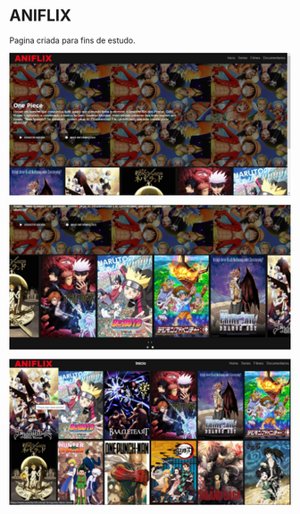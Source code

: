# ANIFLIX

Pagina criada para fins de estudo.

![Home page](https://github.com/RonniSouza/ANIFLIX/blob/master/img/home-page.png)

![Home page2](https://github.com/RonniSouza/ANIFLIX/blob/master/img/home-page2.png)

![Inicio](https://github.com/RonniSouza/ANIFLIX/blob/master/img/Pagina-inicial.png)
